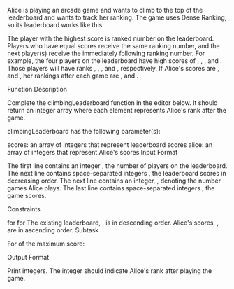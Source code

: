 Alice is playing an arcade game and wants to climb to the top of the leaderboard and wants to track her ranking. The game uses Dense Ranking, so its leaderboard works like this:

The player with the highest score is ranked number  on the leaderboard.
Players who have equal scores receive the same ranking number, and the next player(s) receive the immediately following ranking number.
For example, the four players on the leaderboard have high scores of , , , and . Those players will have ranks , , , and , respectively. If Alice's scores are ,  and , her rankings after each game are ,  and .

Function Description

Complete the climbingLeaderboard function in the editor below. It should return an integer array where each element  represents Alice's rank after the  game.

climbingLeaderboard has the following parameter(s):

scores: an array of integers that represent leaderboard scores
alice: an array of integers that represent Alice's scores
Input Format

The first line contains an integer , the number of players on the leaderboard.
The next line contains  space-separated integers , the leaderboard scores in decreasing order.
The next line contains an integer, , denoting the number games Alice plays.
The last line contains  space-separated integers , the game scores.

Constraints

 for 
 for 
The existing leaderboard, , is in descending order.
Alice's scores, , are in ascending order.
Subtask

For  of the maximum score:

Output Format

Print  integers. The  integer should indicate Alice's rank after playing the  game.